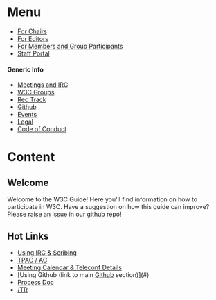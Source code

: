 # Menu
* [For Chairs](https://github.com/nrooney/Guide/blob/master/mock/chairs/index.md)
* [For Editors](https://github.com/nrooney/Guide/blob/master/mock/editors/index.md)
* [For Members and Group Participants](https://github.com/nrooney/Guide/blob/master/mock/participants/index.md)
* [Staff Portal](#)

#### Generic Info
* [Meetings and IRC](#)
* [W3C Groups](#)
* [Rec Track](https://github.com/nrooney/Guide/blob/master/mock/rectrack/index.md)
* [Github](#)
* [Events](#)
* [Legal](#)
* [Code of Conduct](#)

# Content
## Welcome
Welcome to the W3C Guide! Here you'll find information on how to participate in W3C. Have a suggestion on how this guide can improve? Please [raise an issue](#) in our github repo!

## Hot Links
* [Using IRC & Scribing](#)
* [TPAC / AC](#)
* [Meeting Calendar & Teleconf Details](#)
* [Using Github (link to main [Github](#github) section)](#)
* [Process Doc](#)
* [/TR](#)

